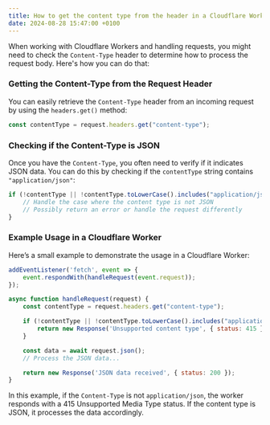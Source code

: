 ```yaml
---
title: How to get the content type from the header in a Cloudflare Worker
date: 2024-08-28 15:47:00 +0100
---
```




When working with Cloudflare Workers and handling requests, you might need to check the `Content-Type` header to determine how to process the request body. Here's how you can do that:

### Getting the Content-Type from the Request Header

You can easily retrieve the `Content-Type` header from an incoming request by using the `headers.get()` method:

```js
const contentType = request.headers.get("content-type");
```



### Checking if the Content-Type is JSON

Once you have the `Content-Type`, you often need to verify if it indicates JSON data. You can do this by checking if the `contentType` string contains `"application/json"`:

```js
if (!contentType || !contentType.toLowerCase().includes("application/json")) {
    // Handle the case where the content type is not JSON
    // Possibly return an error or handle the request differently
}
```



### Example Usage in a Cloudflare Worker

Here’s a small example to demonstrate the usage in a Cloudflare Worker:

```js
addEventListener('fetch', event => {
    event.respondWith(handleRequest(event.request));
});

async function handleRequest(request) {
    const contentType = request.headers.get("content-type");

    if (!contentType || !contentType.toLowerCase().includes("application/json")) {
        return new Response('Unsupported content type', { status: 415 });
    }

    const data = await request.json();
    // Process the JSON data...

    return new Response('JSON data received', { status: 200 });
}
```

In this example, if the `Content-Type` is not `application/json`, the worker responds with a 415 Unsupported Media Type status. If the content type is JSON, it processes the data accordingly.